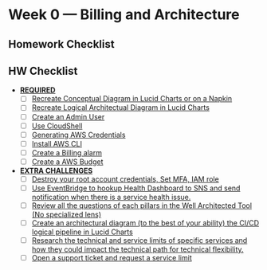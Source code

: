 # Week 0 — Billing and Architecture

## Homework Checklist

## **HW Checklist**
- [**REQUIRED**](#assignments)
  - [ ] [Recreate Conceptual Diagram in Lucid Charts or on a Napkin](#recreate-conceptual-diagram-in-lucid-charts-or-on-a-napkin)
  - [ ] [Recreate Logical Architectual Diagram in Lucid Charts](#recreate-logical-architectual-diagram-in-lucid-charts)
  - [ ] [Create an Admin User](#create-an-admin-user)
  - [ ] [Use CloudShell](#using-cloudshell)
  - [ ] [Generating AWS Credentials](#generating-aws-credentials)
  - [ ] [Install AWS CLI](#install-aws-cli)
  - [ ] [Create a Billing alarm](#set-a-billing-alarm)
  - [ ] [Create a AWS Budget](#set-a-aws-budget)
- [**EXTRA CHALLENGES**](#extra-challenges)
  - [ ] [Destroy your root account credentials, Set MFA, IAM role](#destroy-your-root-account-credentials-set-mfa-iam-role)
  - [ ] [Use EventBridge to hookup Health Dashboard to SNS and send notification when there is a service health issue.](#use-eventbridge-to-hookup-health-dashboard-to-sns-and-send-notification-when-there-is-a-service-health-issue)
  - [ ] [Review all the questions of each pillars in the Well Architected Tool (No specialized lens)](#review-all-the-questions-of-each-pillars-in-the-well-architected-tool-no-specialized-lens)
  - [ ] [Create an architectural diagram (to the best of your ability) the CI/CD logical pipeline in Lucid Charts](#create-an-architectural-diagram-to-the-best-of-your-ability-the-cicd-logical-pipeline-in-lucid-charts)
  - [ ] [Research the technical and service limits of specific services and how they could impact the technical path for technical flexibility.](#research-the-technical-and-service-limits-of-specific-services-and-how-they-could-impact-the-technical-path-for-technical-flexibility)
  - [ ] [Open a support ticket and request a service limit](#open-a-support-ticket-and-request-a-service-limit)
<br>
